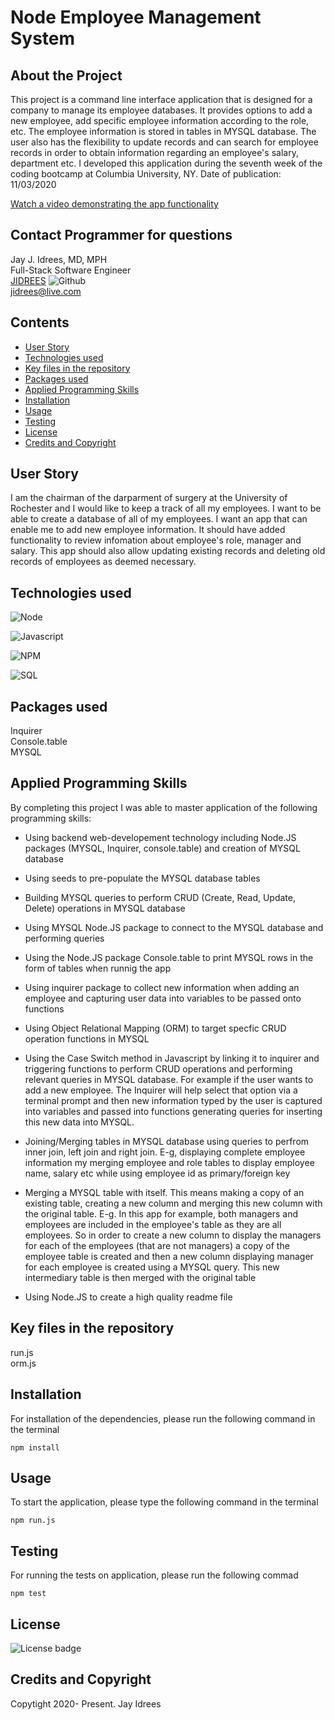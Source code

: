 # Node Employee Management System

## About the Project
This project is a command line interface application that is designed for a company to manage its employee databases. It provides options to add a new employee, add specific employee information according to the role, etc. The employee information is stored in tables in MYSQL database. The user also has the flexibility to update records and can search for employee records in order to obtain information regarding an employee's salary, department etc. I developed this application during the seventh week of the coding bootcamp at Columbia University, NY. Date of publication: 11/03/2020

[Watch a video demonstrating the app functionality]()<br />

## Contact Programmer for questions

Jay J. Idrees, MD, MPH<br />
Full-Stack Software Engineer<br />
[JIDREES](https://github.com/jidrees) ![Github](http://img.shields.io/badge/github-black?style=flat&logo=github)<br />
jidrees@live.com



## Contents

- [User Story](#user-story)
- [Technologies used](#technologies-used)
- [Key files in the repository](#key-files-in-the-repository)
- [Packages used](#packages-used)
- [Applied Programming Skills](#applied-programming-skills)
- [Installation](#installation)
- [Usage](#usage)
- [Testing](#testing)
- [License](#license)
- [Credits and Copyright](#credits-and-copyright)


## User Story

I am the chairman of  the darparment of surgery at the University of Rochester and I would like to keep a track of all my employees. I want to be able to create a database of all of my employees. I want an app that can enable me to add new employee information. It should have added functionality to review infomation about employee's role, manager and salary.  This app should also allow updating existing records and deleting old records of employees as deemed necessary.
 



## Technologies used

![Node](https://img.shields.io/badge/Node-green?style=for-the-badge&logo=Node.js)

![Javascript](https://img.shields.io/badge/JavaScript-black?style=for-the-badge&logo=JavaScript)

![NPM](http://img.shields.io/badge/npm-yellow?style=for-the-badge&logo=NPM)

![SQL](https://img.shields.io/badge/MYSQL-darkblue?style=for-the-badge&logo=sqlite)




## Packages used

Inquirer <br />
Console.table <br />
MYSQL 

## Applied Programming Skills

By completing this project I was able to master application of the following programming skills: 

- Using backend web-developement technology including Node.JS packages (MYSQL, Inquirer, console.table)  and creation of MYSQL database

- Using seeds to pre-populate the MYSQL database tables

- Building MYSQL queries to perform CRUD (Create, Read, Update, Delete) operations in MYSQL database

- Using MYSQL Node.JS package to connect to the MYSQL database and performing queries

- Using the Node.JS package Console.table to print MYSQL rows in the form of tables when runnig the app 

- Using inquirer package to collect new information when adding an employee and capturing user data into variables to be passed onto functions

- Using Object Relational Mapping (ORM) to target specfic CRUD operation functions in MYSQL

- Using the Case Switch method in Javascript by linking it to inquirer and triggering functions to perform CRUD operations and performing relevant queries in MYSQL database. For example if the user wants to add a new employee. The Inquirer will help select that option via a terminal prompt and then new information typed by the user is captured into variables and passed into functions generating queries for inserting this new data into MYSQL.

- Joining/Merging tables in MYSQL database using queries to perfrom inner join, left join and right join. E-g, displaying complete employee information my merging employee and role tables to display employee name, salary etc while using employee id as primary/foreign key

- Merging a MYSQL table with itself. This means making a copy of an existing table, creating a new column and merging this new column with the original table. E-g. In this app for example, both managers and employees are included in the employee's table as they are all employees. So in order to create a new column to display the managers for each of the employees (that are not managers) a copy of the employee table is created and then a new column displaying manager for each employee is created using a MYSQL query. This new intermediary table is then merged with the original table

- Using Node.JS to create a high quality readme file



## Key files in the repository

run.js <br />
orm.js 


## Installation

For installation of the dependencies, please run the following command in the terminal

```
npm install
```

## Usage

To start the application, please type the following command in the terminal

```
npm run.js
```


## Testing

For running the tests on application, please run the following commad

```
npm test
```


## License 

![License badge](https://img.shields.io/badge/license-MIT-blue.svg)


## Credits and Copyright 
Copytight 2020- Present. Jay Idrees


